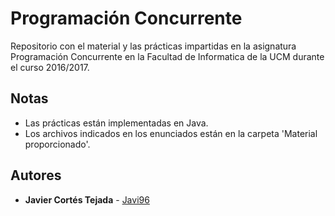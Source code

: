 # Programación Concurrente
Repositorio con el material y las prácticas impartidas en la asignatura Programación Concurrente en la Facultad de Informatica de la UCM durante el curso 2016/2017.

## Notas
+ Las prácticas están implementadas en Java.
+ Los archivos indicados en los enunciados están en la carpeta 'Material proporcionado'.

## Autores
* **Javier Cortés Tejada** - [Javi96](https://github.com/Javi96)

